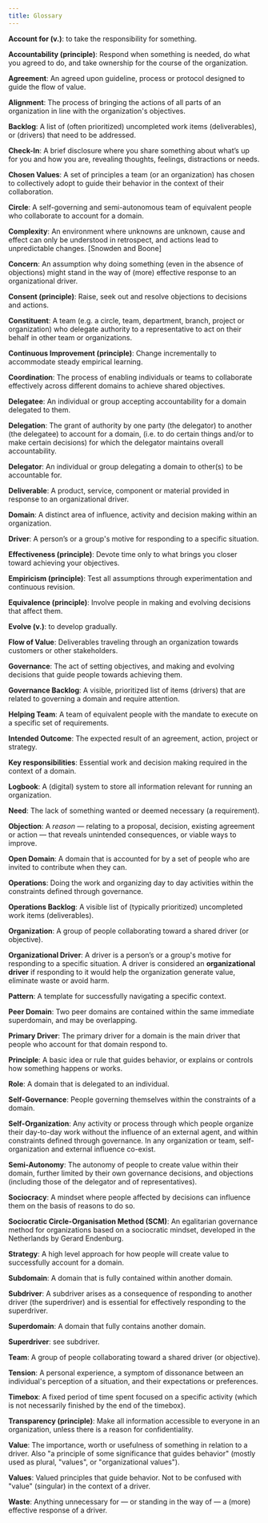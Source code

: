 ```yaml
---
title: Glossary 
---
```


**Account for (v.)**: to take the responsibility for something.

**Accountability (principle)**: Respond when something is needed, do what you agreed to do, and take ownership for the course of the organization.

**Agreement**: An agreed upon guideline, process or protocol designed to guide the flow of value.

**Alignment**: The process of bringing the actions of all parts of an organization in line with the organization's objectives.

**Backlog**: A list of (often prioritized) uncompleted work items (deliverables), or (drivers) that need to be addressed.

**Check-In**: A brief disclosure where you share something about what’s up for you and how you are, revealing thoughts, feelings, distractions or needs.

**Chosen Values**: A set of principles a team (or an organization) has chosen to collectively adopt to guide their behavior in the context of their collaboration.

**Circle**: A self-governing and semi-autonomous team of equivalent people who collaborate to account for a domain.

**Complexity**: An environment where unknowns are unknown, cause and effect can only be understood in retrospect, and actions lead to unpredictable changes. [Snowden and Boone]

**Concern**: An assumption why doing something (even in the absence of objections) might stand in the way of (more) effective response to an organizational driver.

**Consent (principle)**: Raise, seek out and resolve objections to decisions and actions.

**Constituent**: A team (e.g. a circle, team, department, branch, project or organization) who delegate authority to a representative to act on their behalf in other team or organizations.

**Continuous Improvement (principle)**: Change incrementally to accommodate steady empirical learning.

**Coordination**: The process of enabling individuals or teams to collaborate effectively across different domains to achieve shared objectives.

**Delegatee**: An individual or group accepting accountability for a domain delegated to them.

**Delegation**: The grant of authority by one party (the delegator) to another (the delegatee) to account for a domain, (i.e. to do certain things and/or to make certain decisions) for which the delegator maintains overall accountability.

**Delegator**: An individual or group delegating a domain to other(s) to be accountable for.

**Deliverable**: A product, service, component or material provided in response to an organizational driver.

**Domain**: A distinct area of influence, activity and decision making within an organization.

**Driver**: A person’s or a group's motive for responding to a specific situation.

**Effectiveness (principle)**: Devote time only to what brings you closer toward achieving your objectives.

**Empiricism (principle)**: Test all assumptions through experimentation and continuous revision.

**Equivalence (principle)**: Involve people in making and evolving decisions that affect them.

**Evolve (v.)**: to develop gradually.

**Flow of Value**: Deliverables traveling through an organization towards customers or other stakeholders.

**Governance**: The act of setting objectives, and making and evolving decisions that guide people towards achieving them.

**Governance Backlog**: A visible, prioritized list of items (drivers) that are related to governing a domain and require attention.

**Helping Team**: A team of equivalent people with the mandate to execute on a specific set of requirements.

**Intended Outcome**: The expected result of an agreement, action, project or strategy.

**Key responsibilities**: Essential work and decision making required in the context of a domain.

**Logbook**: A (digital) system to store all information relevant for running an organization.

**Need**: The lack of something wanted or deemed necessary (a requirement).

**Objection**: A _reason_ — relating to a proposal, decision, existing agreement or action — that reveals unintended consequences, or viable ways to improve.

**Open Domain**: A domain that is accounted for by a set of people who are invited to contribute when they can.

**Operations**: Doing the work and organizing day to day activities within the constraints defined through governance.

**Operations Backlog**: A visible list of (typically prioritized) uncompleted work items (deliverables).

**Organization**: A group of people collaborating toward a shared driver (or objective).

**Organizational Driver**: A driver is a person’s or a group's motive for responding to a specific situation. A driver is considered an **organizational driver** if responding to it would help the organization generate value, eliminate waste or avoid harm.

**Pattern**: A template for successfully navigating a specific context.

**Peer Domain**: Two peer domains are contained within the same immediate superdomain, and may be overlapping.

**Primary Driver**: The primary driver for a domain is the main driver that people who account for that domain respond to.

**Principle**: A basic idea or rule that guides behavior, or explains or controls how something happens or works.

**Role**: A domain that is delegated to an individual.

**Self-Governance**: People governing themselves within the constraints of a domain.

**Self-Organization**: Any activity or process through which people organize their day-to-day work without the influence of an external agent, and within constraints defined through governance. In any organization or team, self-organization and external influence co-exist.

**Semi-Autonomy**: The autonomy of people to create value within their domain, further limited by their own governance decisions, and objections (including those of the delegator and of representatives).

**Sociocracy**: A mindset where people affected by decisions can influence them on the basis of reasons to do so.

**Sociocratic Circle-Organisation Method (SCM)**: An egalitarian governance method for organizations based on a sociocratic mindset, developed in the Netherlands by Gerard Endenburg.

**Strategy**: A high level approach for how people will create value to successfully account for a domain.

**Subdomain**: A domain that is fully contained within another domain.

**Subdriver**: A subdriver arises as a consequence of responding to another driver (the superdriver) and is essential for effectively responding to the superdriver.

**Superdomain**: A domain that fully contains another domain.

**Superdriver**: see subdriver.

**Team**: A group of people collaborating toward a shared driver (or objective).

**Tension**: A personal experience, a symptom of dissonance between an individual's perception of a situation, and their expectations or preferences.

**Timebox**: A fixed period of time spent focused on a specific activity (which is not necessarily finished by the end of the timebox).

**Transparency (principle)**: Make all information accessible to everyone in an organization, unless there is a reason for confidentiality.

**Value**: The importance, worth or usefulness of something in relation to a driver. Also "a principle of some significance that guides behavior" (mostly used as plural, "values", or "organizational values").

**Values**: Valued principles that guide behavior. Not to be confused with "value" (singular) in the context of a driver.

**Waste**: Anything unnecessary for — or standing in the way of — a (more) effective response of a driver.

